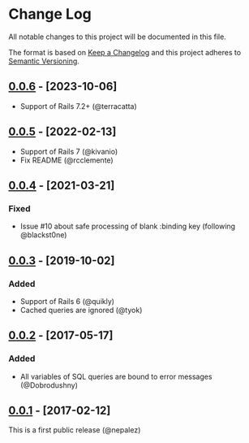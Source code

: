# Change Log

All notable changes to this project will be documented in this file.

The format is based on [Keep a Changelog](http://keepachangelog.com/)
and this project adheres to [Semantic Versioning](http://semver.org/).

## [0.0.6] - [2023-10-06]
- Support of Rails 7.2+ (@terracatta)

## [0.0.5] - [2022-02-13]
- Support of Rails 7 (@kivanio)
- Fix README (@rcclemente)

## [0.0.4] - [2021-03-21]

### Fixed
- Issue #10 about safe processing of blank :binding key (following @blackst0ne)

## [0.0.3] - [2019-10-02]

### Added
- Support of Rails 6 (@quikly)
- Cached queries are ignored (@tyok)

## [0.0.2] - [2017-05-17]

### Added
- All variables of SQL queries are bound to error messages (@Dobrodushny)

## [0.0.1] - [2017-02-12]
This is a first public release (@nepalez)

[Unreleased]: https://github.com/tram-rb/tram-policy
[0.0.1]: https://github.com/nepalez/rspec-sqlimit/releases/tag/v0.0.1
[0.0.2]: https://github.com/nepalez/rspec-sqlimit/compare/v0.0.1...v0.0.2
[0.0.3]: https://github.com/nepalez/rspec-sqlimit/compare/v0.0.2...v0.0.3
[0.0.4]: https://github.com/nepalez/rspec-sqlimit/compare/v0.0.3...v0.0.4
[0.0.5]: https://github.com/nepalez/rspec-sqlimit/compare/v0.0.4...v0.0.5
[0.0.6]: https://github.com/nepalez/rspec-sqlimit/compare/v0.0.4...v0.0.5
